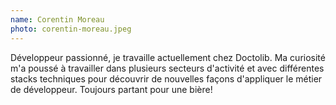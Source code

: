 ```yaml
---
name: Corentin Moreau
photo: corentin-moreau.jpeg
---
```

Développeur passionné, je travaille actuellement chez Doctolib.
Ma curiosité m'a poussé à travailler dans plusieurs secteurs d'activité et avec différentes stacks techniques pour découvrir de nouvelles façons d'appliquer le métier de développeur. 
Toujours partant pour une bière!

